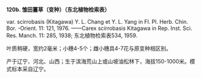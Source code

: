 **120b. 雏田薹草（变种）（东北植物检索表）**

var. scirrobasis (Kitagawa) Y. L. Chang et Y. L. Yang in Fl. Pl. Herb. Chin. Bor. -Orient. 11: 121, 1976. ——Carex scirrobasis Kitagawa in Rep. Inst. Sci. Res. Manch. 11: 285, 1938; 东北植物检索表534, 1959.

叶质稍硬，宽约2毫米；小穗4-5个；雌小穗具4-7花与原变种相区别。

产于辽宁、河北、山西；生于滨海荒山上或山坡油松林下，海拔150-1000米。模式标本采自辽宁。
